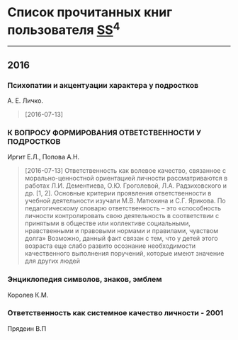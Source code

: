 # Список прочитанных книг пользователя [SS](http://vk.com/id305473928)<sup>4</sup>
---

## 2016

### Психопатии и акцентуации характера у подростков
А. Е. Личко.
> [2016-07-13] 


### К ВОПРОСУ ФОРМИРОВАНИЯ ОТВЕТСТВЕННОСТИ У ПОДРОСТКОВ
Иргит Е.Л., Попова А.Н.
> [2016-07-13] Ответственность как волевое качество, связанное с морально-ценностной ориентацией личности рассматриваютcя в работах Л.И. Дементиева, О.Ю. Гроголевой, Л.А. Радзиховского и др. [1, 2]. Основные критерии проявления ответственности в учебной деятельности изучали М.В. Матюхина и С.Г. Ярикова. 
> По педагогическому словарю ответственность – это «способность личности контролировать свою деятельность в соответствии с принятыми в обществе или коллективе социальными, нравственными и правовыми нормами и правилами, чувством долга»
> Возможно, данный факт связан с тем, что у детей этого возраста еще слабо развито осознание необходимости качественного выполнения поручений, которые имеют значение для других людей


### Энциклопедия символов, знаков, эмблем
Королев К.М.


### Ответственность как системное качество личности - 2001
Прядеин В.П



